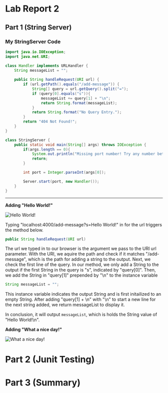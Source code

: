 # Lab Report 2
## Part 1 (String Server)

### My StringServer Code
```java
import java.io.IOException;
import java.net.URI;

class Handler implements URLHandler {
    String messageList = "";
  
    public String handleRequest(URI url) {
        if (url.getPath().equals("/add-message")) {
            String[] query = url.getQuery().split("=");
            if (query[0].equals("s")){
                messageList += query[1] + "\n";
                return String.format(messageList);
            }
            return String.format("No Query Entry.");
        }
        return "404 Not Found!";
    }
}

class StringServer {
    public static void main(String[] args) throws IOException {
        if(args.length == 0){
            System.out.println("Missing port number! Try any number between 1024 to 49151");
            return;
        }

        int port = Integer.parseInt(args[0]);

        Server.start(port, new Handler());
    }
}
```
---
**Adding "Hello World!"**

![Hello World!](https://cdn.discordapp.com/attachments/975608841838415872/1069468198539370526/image.png)

Typing "localhost:4000/add-message?s=Hello World!" in for the url triggers the method below.
```java
public String handleRequest(URI url)
```
The url we typed in to our browser is the argument we pass to the URI url parameter.
With the URI, we aquire the path and check if it matches "/add-message", which is the path for adding a string to the output. Next, we check the first line of the query. In our method, we only add a String to the output if the first String in the query is "s", indicated by "query[0]". Then, we add the String in "query[1]" prepended by "\n" to the instance variable 
```java
String messageList = "";
```
This instance variable indicates the output String and is first initailized to an empty String.
After adding "query[1] + \n" with "\n" to start a new line for the next string added, we return messageList to display it.

In conclusion, it will output ```messageList```, which is holds the String value of "Hello World!\n".

**Adding  "What a nice day!"**

![What a nice day!](https://cdn.discordapp.com/attachments/975608841838415872/1069468865786032248/image.png)

# Part 2 (Junit Testing)

# Part 3 (Summary)

